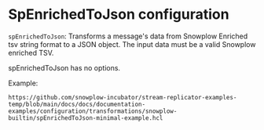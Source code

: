 # SpEnrichedToJson configuration

`spEnrichedToJson`: Transforms a message's data from Snowplow Enriched tsv string format to a JSON object. The input data must be a valid Snowplow enriched TSV.

spEnrichedToJson has no options.

Example:

```hcl reference
https://github.com/snowplow-incubator/stream-replicator-examples-temp/blob/main/docs/docs/documentation-examples/configuration/transformations/snowplow-builtin/spEnrichedToJson-minimal-example.hcl
```